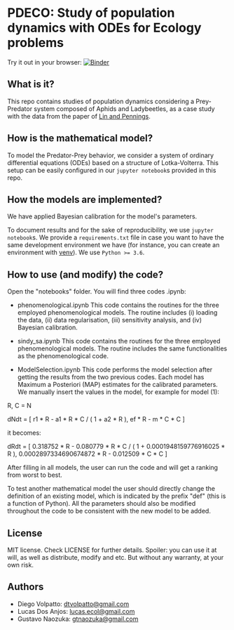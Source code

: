 # PDECO: Study of population dynamics with ODEs for Ecology problems

Try it out in your browser: [![Binder](https://mybinder.org/badge_logo.svg)](https://mybinder.org/v2/gh/Tungdil01/pdeco/HEAD)

## What is it?

This repo contains studies of population dynamics considering a Prey-Predator system composed of Aphids and Ladybeetles, as a case study with the data from the paper of [Lin and Pennings](https://dx.doi.org/10.1002/ece3.4117).

## How is the mathematical model?

To model the Predator-Prey behavior, we consider a system of ordinary differential equations (ODEs) based on a structure of Lotka-Volterra. This setup can be easily configured in our `jupyter notebook`s provided in this repo.

## How the models are implemented?

We have applied Bayesian calibration for the model's parameters.

To document results and for the sake of reproducibility, we use `jupyter notebook`s. We provide a `requirements.txt` file in case you want to have the same
development environment we have (for instance, you can create an environment with [venv](https://docs.python.org/3/tutorial/venv.html)). We use `Python >= 3.6`.

## How to use (and modify) the code?

Open the "notebooks" folder. You will find three codes .ipynb:

- phenomenological.ipynb
This code contains the routines for the three employed phenomenological models. The routine includes (i) loading the data, (ii) data regularisation, (iii) sensitivity analysis, and (iv) Bayesian calibration.

- sindy_sa.ipynb
This code contains the routines for the three employed phenomenological models. The routine includes the same functionalities as the phenomenological code.

- ModelSelection.ipynb
This code performs the model selection after getting the results from the two previous codes. Each model has Maximum a Posteriori (MAP) estimates for the calibrated parameters. We manually insert the values in the model, for example for model (1):

R, C = N

dNdt = [ r1 * R - a1 * R * C / ( 1 + a2 * R ),
 ef * R - m * C * C ]
 
it becomes:

dRdt = [ 0.318752 * R - 0.080779 * R * C / ( 1 + 0.0001948159776916025 * R ),
 0.0002897334690674872 * R - 0.012509 * C * C ]
 
After filling in all models, the user can run the code and will get a ranking from worst to best.

To test another mathematical model the user should directly change the definition of an existing model, which is indicated by the prefix "def" (this is a function of Python). All the parameters should also be modified throughout the code to be consistent with the new model to be added.

## License

MIT license. Check LICENSE for further details. Spoiler: you can use it at will, as well as distribute, modify and etc. But without any warranty, at your own risk.

## Authors

* Diego Volpatto: dtvolpatto@gmail.com
* Lucas Dos Anjos: lucas.ecol@gmail.com
* Gustavo Naozuka: gtnaozuka@gmail.com
